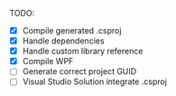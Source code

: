 TODO:
- [x] Compile generated .csproj
- [x] Handle dependencies
- [x] Handle custom library reference
- [x] Compile WPF
- [ ] Generate correct project GUID
- [ ] Visual Studio Solution integrate .csproj
